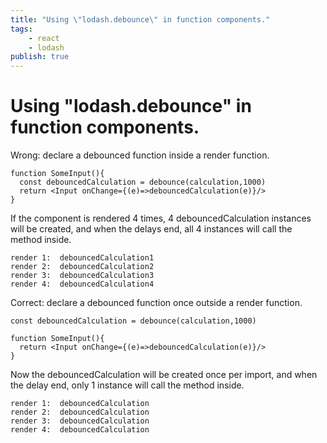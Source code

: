 ```yaml
---
title: "Using \"lodash.debounce\" in function components."
tags:
    - react
    - lodash
publish: true
---
```

# Using "lodash.debounce" in function components.

Wrong: declare a debounced function inside a render function.

```
function SomeInput(){
  const debouncedCalculation = debounce(calculation,1000)
  return <Input onChange={(e)=>debouncedCalculation(e)}/>
}
```

If the component is rendered 4 times, 4 debouncedCalculation instances will be created, and when the delays end, all 4 instances will call the method inside.

```
render 1:  debouncedCalculation1
render 2:  debouncedCalculation2
render 3:  debouncedCalculation3
render 4:  debouncedCalculation4
```

Correct: declare a debounced function once outside a render function.

```
const debouncedCalculation = debounce(calculation,1000)

function SomeInput(){
  return <Input onChange={(e)=>debouncedCalculation(e)}/>
}
```

Now the debouncedCalculation will be created once per import, and when the delay end, only 1 instance will call the method inside.

```
render 1:  debouncedCalculation
render 2:  debouncedCalculation
render 3:  debouncedCalculation
render 4:  debouncedCalculation
```